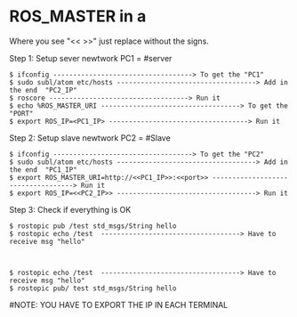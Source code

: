 # ROS_MASTER in a 

Where you see "<<        >>" just replace without the signs.

Step 1: Setup sever newtwork 
PC1 = #server
  ```
  $ ifconfig -----------------------------------> To get the "PC1"
  $ sudo subl/atom etc/hosts -----------------------------------> Add in the end  "PC2_IP"
  $ roscore -----------------------------------> Run it
  $ echo %ROS_MASTER_URI -----------------------------------> To get the "PORT"
  $ export ROS_IP=<PC1_IP> -----------------------------------> Run it

  ```
  Step 2: Setup slave newtwork
  PC2 = #Slave
  ```
  $ ifconfig -----------------------------------> To get the "PC2"
  $ sudo subl/atom etc/hosts -----------------------------------> Add in the end  "PC1_IP"
  $ export ROS_MASTER_URI=http://<<PC1_IP>>:<<port>> -----------------------------------> Run it
  $ export ROS_IP=<<PC2_IP>> -----------------------------------> Run it
  
  ```
  Step 3: Check if everything is OK
  
  ```
  $ rostopic pub /test std_msgs/String hello
  $ rostopic echo /test  -----------------------------------> Have to receive msg "hello"
  
  
  
  $ rostopic echo /test  -----------------------------------> Have to receive msg "hello"
  $ rostopic pub/ test std_msgs/String hello
  ```
  #NOTE: YOU HAVE TO EXPORT THE IP IN EACH TERMINAL
  
